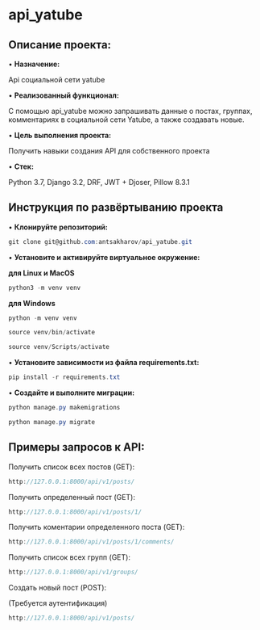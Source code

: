 # api_yatube 

## Описание проекта: 

•	**Назначение:** 

Api социальной сети yatube

•	**Реализованный функционал:** 

С помощью api_yatube можно запрашивать данные о постах, группах, комментариях в социальной сети Yatube, а также создавать новые.

•	**Цель выполнения проекта:**

Получить навыки создания API для собственного проекта

•	**Стек:**

Python 3.7, Django 3.2, DRF, JWT + Djoser, Pillow 8.3.1

## Инструкция по развёртыванию проекта

•	**Клонируйте репозиторий:**

```csharp 
git clone git@github.com:antsakharov/api_yatube.git
```

•	**Установите и активируйте виртуальное окружение:**

**для Linux и MacOS**

```csharp 
python3 -m venv venv
```

**для Windows**

```csharp 
python -m venv venv
```

```csharp 
source venv/bin/activate
```

```csharp 
source venv/Scripts/activate
```

•	**Установите зависимости из файла requirements.txt:**

```csharp 
pip install -r requirements.txt
```

•	**Создайте и выполните миграции:**

```csharp 
python manage.py makemigrations
```

```csharp 
python manage.py migrate
```
## Примеры запросов к API:

Получить список всех постов (GET):
```csharp
http://127.0.0.1:8000/api/v1/posts/
```

Получить определенный пост (GET):
```csharp
http://127.0.0.1:8000/api/v1/posts/1/
```

Получить коментарии определенного поста (GET):
```csharp
http://127.0.0.1:8000/api/v1/posts/1/comments/
```

Получить список всех групп (GET):
```csharp
http://127.0.0.1:8000/api/v1/groups/
```

Создать новый пост (POST):


(Требуется аутентификация)
```csharp
http://127.0.0.1:8000/api/v1/posts/
```
